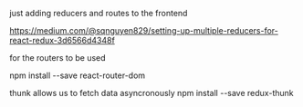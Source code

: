 just adding reducers and routes to the frontend

https://medium.com/@sqnguyen829/setting-up-multiple-reducers-for-react-redux-3d6566d4348f


for the routers to be used

npm install --save react-router-dom

thunk allows us to fetch data asyncronously
npm install --save redux-thunk